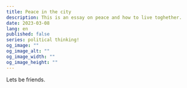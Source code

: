 ```yaml
---
title: Peace in the city
description: This is an essay on peace and how to live toghether.
date: 2023-03-08
lang: en
published: false
series: political thinking!
og_image: ""
og_image_alt: ""
og_image_width: ""
og_image_height: ""
---
```

<series-listing name="political thinking!"></series-listing>

Lets be friends.